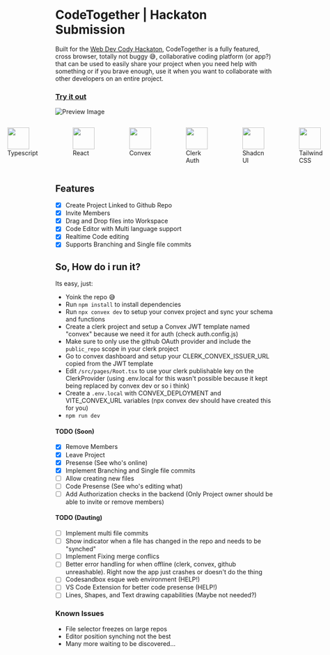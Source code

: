 # CodeTogether | Hackaton Submission

Built for the [Web Dev Cody Hackaton](https://hackathon.webdevcody.com), CodeTogether is a fully featured, cross browser, totally not buggy 😅, collaborative coding platform (or app?) that can be used to easily share your project when you need help with something or if you brave enough, use it when you want to collaborate with other developers on an entire project. 

### [Try it out](https://codetogether.worksper.com)

![Preview Image](https://media.discordapp.net/attachments/1146254904982253568/1150133350477074562/image.png?width=1031&height=494)

<div style="display: flex; justify-content: center; width: 100%;">
   <figure>
      <img width="50" height="50" src="https://www.typescriptlang.org/favicon-32x32.png?v=8944a05a8b601855de116c8a56d3b3ae">
      <figcaption>Typescript<figcaption>
   </figure>
   <figure>
      <img width="50" height="50" src="https://react.dev/favicon.ico">
      <figcaption>React<figcaption>
   </figure>
   <figure>
      <img width="50" height="50" src="https://www.convex.dev/favicon.ico">
      <figcaption>Convex<figcaption>
   </figure>
   <figure>
      <img width="50" height="50" src="https://clerk.com/favicon/favicon-32x32.png">
      <figcaption>Clerk Auth<figcaption>
   </figure>
   <figure>
      <img width="50" height="50" src="https://ui.shadcn.com/favicon.ico">
      <figcaption>Shadcn UI<figcaption>
   </figure>
   <figure>
      <img width="50" height="50" src="https://tailwindcss.com/favicons/favicon-32x32.png?v=3">
      <figcaption>Tailwind CSS<figcaption>
   </figure>
</div>

## Features
- [x] Create Project Linked to Github Repo
- [x] Invite Members
- [x] Drag and Drop files into Workspace
- [x] Code Editor with Multi language support
- [x] Realtime Code editing
- [x] Supports Branching and Single file commits

## So, How do i run it?
Its easy, just:
- Yoink the repo 😅
- Run `npm install` to install dependencies
- Run `npx convex dev` to setup your convex project and sync your schema and functions
- Create a clerk project and setup a Convex JWT template named "convex" because we need it for auth (check auth.config.js)
- Make sure to only use the github OAuth provider and include the `public_repo` scope in your clerk project
- Go to convex dashboard and setup your CLERK_CONVEX_ISSUER_URL copied from the JWT template
- Edit `/src/pages/Root.tsx` to use your clerk publishable key on the ClerkProvider (using .env.local for this wasn't possible because it kept being replaced by convex dev or so i think)
- Create a `.env.local` with CONVEX_DEPLOYMENT and VITE_CONVEX_URL variables (npx convex dev should have created this for you)
- `npm run dev`

#### TODO (Soon)
- [x] Remove Members
- [x] Leave Project
- [x] Presense (See who's online)
- [x] Implement Branching and Single file commits
- [ ] Allow creating new files
- [ ] Code Presense (See who's editing what)
- [ ] Add Authorization checks in the backend (Only Project owner should be able to invite or remove members)

#### TODO (Dauting)
- [ ] Implement multi file commits
- [ ] Show indicator when a file has changed in the repo and needs to be "synched"
- [ ] Implement Fixing merge conflics
- [ ] Better error handling for when offline (clerk, convex, github unreashable). Right now the app just crashes or doesn't do the thing
- [ ] Codesandbox esque web environment (HELP!)
- [ ] VS Code Extension for better code presense (HELP!)
- [ ] Lines, Shapes, and Text drawing capabilities (Maybe not needed?) 

### Known Issues
- File selector freezes on large repos
- Editor position synching not the best
- Many more waiting to be discovered...